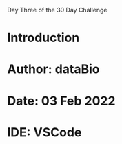 Day Three of the 30 Day Challenge
# Introduction
# Author: dataBio
# Date: 03 Feb 2022
# IDE: VSCode
